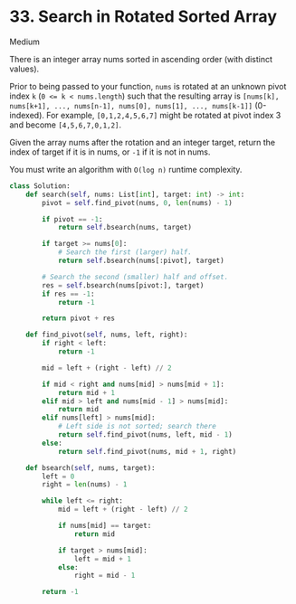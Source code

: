 # 33. Search in Rotated Sorted Array

Medium

There is an integer array nums sorted in ascending order (with distinct values).

Prior to being passed to your function, `nums` is rotated at an unknown pivot
index `k` (`0 <= k < nums.length`) such that the resulting array is
`[nums[k], nums[k+1], ..., nums[n-1], nums[0], nums[1], ..., nums[k-1]]`
(0-indexed). For example, `[0,1,2,4,5,6,7]` might be rotated at pivot index 3
and become `[4,5,6,7,0,1,2]`.

Given the array nums after the rotation and an integer target, return the index
of target if it is in nums, or `-1` if it is not in nums.

You must write an algorithm with `O(log n)` runtime complexity.

```python
class Solution:
    def search(self, nums: List[int], target: int) -> int:
        pivot = self.find_pivot(nums, 0, len(nums) - 1)

        if pivot == -1:
            return self.bsearch(nums, target)

        if target >= nums[0]:
            # Search the first (larger) half.
            return self.bsearch(nums[:pivot], target)

        # Search the second (smaller) half and offset.
        res = self.bsearch(nums[pivot:], target)
        if res == -1:
            return -1

        return pivot + res

    def find_pivot(self, nums, left, right):
        if right < left:
            return -1

        mid = left + (right - left) // 2

        if mid < right and nums[mid] > nums[mid + 1]:
            return mid + 1
        elif mid > left and nums[mid - 1] > nums[mid]:
            return mid
        elif nums[left] > nums[mid]:
            # Left side is not sorted; search there
            return self.find_pivot(nums, left, mid - 1)
        else:
            return self.find_pivot(nums, mid + 1, right)

    def bsearch(self, nums, target):
        left = 0
        right = len(nums) - 1

        while left <= right:
            mid = left + (right - left) // 2

            if nums[mid] == target:
                return mid

            if target > nums[mid]:
                left = mid + 1
            else:
                right = mid - 1

        return -1
```
